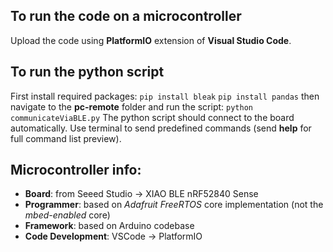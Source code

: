 ## To run the code on a microcontroller
Upload the code using **PlatformIO** extension of **Visual Studio Code**.

## To run the python script
First install required packages:
`pip install bleak`
`pip install pandas`
then navigate to the **pc-remote** folder and run the script:
`python communicateViaBLE.py`
The python script should connect to the board automatically.
Use terminal to send predefined commands (send **help** for full command list preview).

## Microcontroller info:
- **Board**: from Seeed Studio -> XIAO BLE nRF52840 Sense
- **Programmer**: based on *Adafruit FreeRTOS* core implementation (not the *mbed-enabled* core)
- **Framework**: based on Arduino codebase
- **Code Development**: VSCode -> PlatformIO